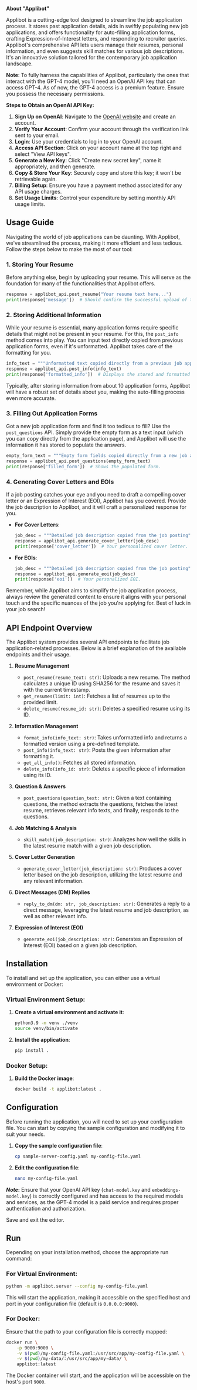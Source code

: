 **About "Applibot"**
    
Applibot is a cutting-edge tool designed to streamline the job application process. It stores past application details, aids in swiftly populating new job applications, and offers functionality for auto-filling application forms, crafting Expression-of-Interest letters, and responding to recruiter queries. Applibot's comprehensive API lets users manage their resumes, personal information, and even suggests skill matches for various job descriptions. It's an innovative solution tailored for the contemporary job application landscape.

**Note**: To fully harness the capabilities of Applibot, particularly the ones that interact with the GPT-4 model, you'll need an OpenAI API key that can access GPT-4. As of now, the GPT-4 access is a premium feature. Ensure you possess the necessary permissions.

**Steps to Obtain an OpenAI API Key:**

1. **Sign Up on OpenAI**: Navigate to the [OpenAI website](https://openai.com/) and create an account.
2. **Verify Your Account**: Confirm your account through the verification link sent to your email.
3. **Login**: Use your credentials to log in to your OpenAI account.
4. **Access API Section**: Click on your account name at the top right and select "View API keys".
5. **Generate a New Key**: Click "Create new secret key", name it appropriately, and then generate.
6. **Copy & Store Your Key**: Securely copy and store this key; it won't be retrievable again.
7. **Billing Setup**: Ensure you have a payment method associated for any API usage charges.
8. **Set Usage Limits**: Control your expenditure by setting monthly API usage limits.

## Usage Guide

Navigating the world of job applications can be daunting. With Applibot, we've streamlined the process, making it more efficient and less tedious. Follow the steps below to make the most of our tool:

### 1. **Storing Your Resume**

Before anything else, begin by uploading your resume. This will serve as the foundation for many of the functionalities that Applibot offers.

```python
response = applibot_api.post_resume("Your resume text here...")
print(response['message'])  # Should confirm the successful upload of the resume.
```

### 2. **Storing Additional Information**

While your resume is essential, many application forms require specific details that might not be present in your resume. For this, the `post_info` method comes into play. You can input text directly copied from previous application forms, even if it's unformatted. Applibot takes care of the formatting for you.

```python
info_text = """Unformatted text copied directly from a previous job application form"""
response = applibot_api.post_info(info_text)
print(response['formatted_info'])  # Displays the stored and formatted information.
```

Typically, after storing information from about 10 application forms, Applibot will have a robust set of details about you, making the auto-filling process even more accurate.

### 3. **Filling Out Application Forms**

Got a new job application form and find it too tedious to fill? Use the `post_questions` API. Simply provide the empty form as a text input (which you can copy directly from the application page), and Applibot will use the information it has stored to populate the answers.

```python
empty_form_text = """Empty form fields copied directly from a new job application form"""
response = applibot_api.post_questions(empty_form_text)
print(response['filled_form'])  # Shows the populated form.
```

### 4. **Generating Cover Letters and EOIs**

If a job posting catches your eye and you need to draft a compelling cover letter or an Expression of Interest (EOI), Applibot has you covered. Provide the job description to Applibot, and it will craft a personalized response for you.

- **For Cover Letters**:

  ```python
  job_desc = """Detailed job description copied from the job posting"""
  response = applibot_api.generate_cover_letter(job_desc)
  print(response['cover_letter'])  # Your personalized cover letter.
  ```

- **For EOIs**:

  ```python
  job_desc = """Detailed job description copied from the job posting"""
  response = applibot_api.generate_eoi(job_desc)
  print(response['eoi'])  # Your personalized EOI.
  ```

Remember, while Applibot aims to simplify the job application process, always review the generated content to ensure it aligns with your personal touch and the specific nuances of the job you're applying for. Best of luck in your job search!


## API Endpoint Overview

The Applibot system provides several API endpoints to facilitate job application-related processes. Below is a brief explanation of the available endpoints and their usage.

1. **Resume Management**
   - `post_resume(resume_text: str)`: Uploads a new resume. The method calculates a unique ID using SHA256 for the resume and saves it with the current timestamp.
   - `get_resumes(limit: int)`: Fetches a list of resumes up to the provided limit.
   - `delete_resume(resume_id: str)`: Deletes a specified resume using its ID.

2. **Information Management**
   - `format_info(info_text: str)`: Takes unformatted info and returns a formatted version using a pre-defined template.
   - `post_info(info_text: str)`: Posts the given information after formatting it.
   - `get_all_info()`: Fetches all stored information.
   - `delete_info(info_id: str)`: Deletes a specific piece of information using its ID.

3. **Question & Answers**
   - `post_questions(question_text: str)`: Given a text containing questions, the method extracts the questions, fetches the latest resume, retrieves relevant info texts, and finally, responds to the questions.

4. **Job Matching & Analysis**
   - `skill_match(job_description: str)`: Analyzes how well the skills in the latest resume match with a given job description.

5. **Cover Letter Generation**
   - `generate_cover_letter(job_description: str)`: Produces a cover letter based on the job description, utilizing the latest resume and any relevant information.

6. **Direct Messages (DM) Replies**
   - `reply_to_dm(dm: str, job_description: str)`: Generates a reply to a direct message, leveraging the latest resume and job description, as well as other relevant info.

7. **Expression of Interest (EOI)**
   - `generate_eoi(job_description: str)`: Generates an Expression of Interest (EOI) based on a given job description.


## Installation

To install and set up the application, you can either use a virtual environment or Docker:

### Virtual Environment Setup:

1. **Create a virtual environment and activate it**:
    ```bash
    python3.9 -m venv ./venv
    source venv/bin/activate
    ```

2. **Install the application**:
    ```bash
    pip install .
    ```

### Docker Setup:

1. **Build the Docker image**:
    ```bash
    docker build -t applibot:latest .
    ```

## Configuration

Before running the application, you will need to set up your configuration file. You can start by copying the sample configuration and modifying it to suit your needs.

1. **Copy the sample configuration file**:
    ```bash
    cp sample-server-config.yaml my-config-file.yaml
    ```

2. **Edit the configuration file**:
    ```bash
    nano my-config-file.yaml
    ```

***Note*:** Ensure that your OpenAI API key (`chat-model.key` and `embeddings-model.key`) is correctly configured and has access to the required models and services, as the GPT-4 model is a paid service and requires proper authentication and authorization.

   Save and exit the editor.

## Run

Depending on your installation method, choose the appropriate run command:

### For Virtual Environment:

```bash
python -m applibot.server --config my-config-file.yaml
```

This will start the application, making it accessible on the specified host and port in your configuration file (default is `0.0.0.0:9000`).

### For Docker:

Ensure that the path to your configuration file is correctly mapped:

```bash
docker run \
    -p 9000:9000 \
    -v $(pwd)/my-config-file.yaml:/usr/src/app/my-config-file.yaml \
    -v $(pwd)/my-data/:/usr/src/app/my-data/ \
    applibot:latest
```

The Docker container will start, and the application will be accessible on the host's port `9000`.